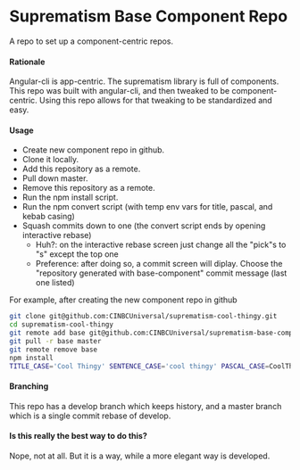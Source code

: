 # Suprematism Base Component Repo

A repo to set up a component-centric repos.

#### Rationale
Angular-cli is app-centric. The suprematism library is full of components.
This repo was built with angular-cli, and then tweaked to be
component-centric. Using this repo allows for that tweaking to be
standardized and easy.

#### Usage
- Create new component repo in github.
- Clone it locally.
- Add this repository as a remote.
- Pull down master.
- Remove this repository as a remote.
- Run the npm install script.
- Run the npm convert script (with temp env vars for title, pascal, and kebab casing)
- Squash commits down to one (the convert script ends by opening interactive rebase)
  - Huh?: on the interactive rebase screen just change all the "pick"s to "s" except the top one
  - Preference: after doing so, a commit screen will diplay.
    Choose the "repository generated with base-component" commit message (last one listed)

For example, after creating the new component repo in github
```bash
git clone git@github.com:CINBCUniversal/suprematism-cool-thingy.git
cd suprematism-cool-thingy
git remote add base git@github.com:CINBCUniversal/suprematism-base-component.git
git pull -r base master
git remote remove base
npm install
TITLE_CASE='Cool Thingy' SENTENCE_CASE='cool thingy' PASCAL_CASE=CoolThingy KEBAB_CASE=cool-thingy npm run convert
```

#### Branching
This repo has a develop branch which keeps history, and a master branch which is a single commit rebase of develop.

#### Is this really the best way to do this?
Nope, not at all. But it is a way, while a more elegant way is developed.
